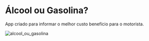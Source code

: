 # Álcool ou Gasolina?

App criado para informar o melhor custo benefício para o motorista.

![alcool_ou_gasolina](https://user-images.githubusercontent.com/33499163/85623236-78d9f900-b63e-11ea-83e5-1eb7840197e5.png)
